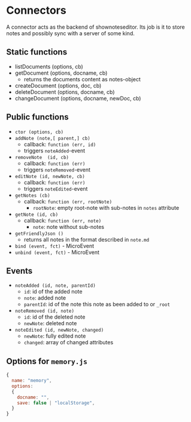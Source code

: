 # Connectors

A connector acts as the backend of shownoteseditor. Its job is it to store notes and possibly sync with a
server of some kind.

## Static functions
* listDocuments (options, cb)
* getDocument (options, docname, cb)
  * returns the documents content as notes-object
* createDocument (options, doc, cb)
* deleteDocument (options, docname, cb)
* changeDocument (options, docname, newDoc, cb)

## Public functions

* `ctor (options, cb)`
* `addNote (note,[ parent,] cb)`
  * callback: `function (err, id)`
  * triggers `noteAdded`-event
* `removeNote  (id, cb)`
  * callback: `function (err)`
  * triggers `noteRemoved`-event
* `editNote (id, newNote, cb)`
  * callback: `function (err)`
  * triggers `noteEdited`-event
* `getNotes (cb)`
  * callback: `function (err, rootNote)`
    * `rootNote`: empty root-note with sub-notes in `notes` attribute
* `getNote (id, cb)`
  * callback: `function (err, note)`
    * `note`: note without sub-notes
* `getFriendlyJson ()`
  * returns all notes in the format described in `note.md`
* `bind (event, fct)` - MicroEvent
* `unbind (event, fct)` - MicroEvent


## Events

* `noteAdded (id, note, parentId)`
  * `id`: id of the added note
  * `note`: added note
  * `parentId`: id of the note this note as been added to or `_root`
* `noteRemoved (id, note)`
  * `id`: id of the deleted note
  * `newNote`: deleted note
* `noteEdited (id, newNote, changed)`
  * `newNote`: fully edited note
  * `changed`: array of changed attributes

## Options for `memory.js`
```javascript
{
  name: "memory",
  options:
  {
    docname: "",
    save: false | "localStorage",
  }
}
```

